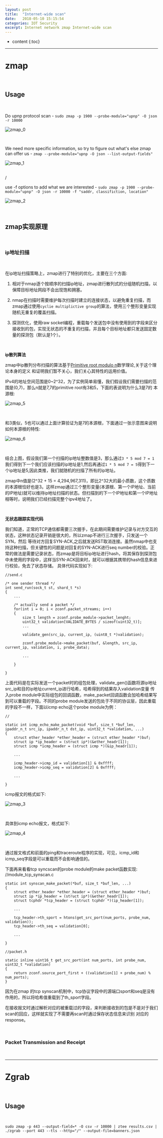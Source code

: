 ```yaml
---
layout: post
title:  "Internet-wide scan"
date:   2018-05-10 15:15:54
categories: IOT Security
excerpt: Internet network zmap Internet-wide scan
---
```


* content
{:toc}


---

# zmap

<br />

## Usage

<br />

Do upnp protocol scan - `sudo zmap -p 1900 --probe-module="upnp" -O json -r 10000`

![zmap_0](http://omp8s6jms.bkt.clouddn.com/image/git/zmap_0.png)

<br />

We need more specific information, so try to figure out what's else zmap can offer us - `zmap --probe-module="upnp -O json --list-output-fields" `

![zmap_1](http://omp8s6jms.bkt.clouddn.com/image/git/zmap_1.png)

<br /> /

use -f options to add what we are interested - `sudo zmap -p 1900 --probe-module="upnp" -O json -r 10000 -f "saddr, classifiction, location" `

![zmap_2](http://omp8s6jms.bkt.clouddn.com/image/git/zmap_2.png)

<br />

## zmap实现原理

<br />

### ip地址扫描

<br />

在ip地址扫描策略上，zmap进行了特别的优化，主要在三个方面:

1. 相对于nmap逐个按顺序的扫描ip地址，zmap进行散列式的分组随机扫描，以保障目标地址网段不会出现饱和拥塞。

2. nmap在扫描时需要维护每次扫描时建立的连接状态，以避免重复扫描，而zmap通过使用`cyclie multiplictive group`的算法，使用三个整形变量实现随机无重复的覆盖扫描。

3. 探测优化，使用raw socket编程，重载每个发送包中没有使用到的字段来区分接收到的包，实现无状态的不重复的扫描，并且每个目标地址都只发送固定数量的探测包（默认是1个）。

<br />

**ip散列算法**

zmap中ip散列分布扫描的算法基于[Primitive root modulo n](https://en.wikipedia.org/wiki/Primitive_root_modulo_n)数学理论,关于这个理论本身的定义
和证明我们暂不关心，我们关心其特性的运用价值。

IPv4的地址空间范围是0~2^32，为了实例简单易懂，我们假设我们需要扫描的范围是(0,7)，那么n就是7,7的primitive root有3和5，下面的表说明为什么3是7的
本源根:


![zmap_5](https://raw.githubusercontent.com/saiyn/homepage/gh-pages/images/zmap_5.png)

<br />

和3类似，5也可以通过上面计算验证为是7的本源根，下面通过一张示意图来说明如何本源根的特性:

![zmap_6](https://raw.githubusercontent.com/saiyn/homepage/gh-pages/images/zmap_6.png)


<br />

结合上图，假设我们第一个扫描的ip地址整数值是3，那么通过`3 * 5 mod 7 = 1`我们得到下一个我们应该扫描的ip地址是1,然后再通过`1 * 5 mod 7 = 5`得到下一个ip地址是5,因此类推，我们就随机的扫描了所有的ip地址。

zmap中n值是(2^32 + 15 = 4,294,967,311)，即比2^32大的最小质数，这个质数的本源根恰好也是3。这样zmap通过三个整形变量(本源根、第一个IP地址、当前的IP地址)就可以维持ip地址扫描的状态。但扫描到的下一个IP地址和第一个IP地址相等时，说明我们已经扫描完整个ipv4地址了。



<br />

**无状态跟踪实现代码**

我们知道，正常的TCP通信都需要三次握手，在此期间需要维护记录与对方交互的状态，这种状态记录开销是很大的，所以zmap不进行三次握手，只发送一个SYN，然后
等待对方回复SYN-ACK,之后就发送RST取消连接。虽然nmap中也支持这种扫描，但关键性的问题是对回复的SYN-ACK进行seq number的校验。正常的做法是需要记录状态，而zmap是将目标ip地址进行hash，将其保存到探测包中未使用的字段中，这样当SYN-ACK回来时，就可以根据其携带的hash信息来进行校验，免去了状态存储。
具体代码实现如下:


	//send.c
	
	/* one sender thread */
	int send_run(sock_t st, shard_t *s)
	{
		...
		
		/* actually send a packet */
		for(int i = 0; i < zconf.packet_streams; i++)
		{
			size_t length = zconf.probe_module->packet_lenght;
			uint32_t validation[VALIDATE_BYTES / sizeof(uint32_t)];
			...
			
			validate_gen(src_ip, current_ip, (uint8_t *)validation); 
			
			zconf.probe_module->make_packet(buf, &length, src_ip, current_ip, validation, i, probe_data);
			
			...
		
		}
		
	}

上面代码是在实际发送一个packet时的组包处理，validate_gen()函数将源ip地址src_ip和目的ip地址current_ip进行哈希，哈希得到的结果存入validation变量
传入probe module中实际组包的回调函数，make_packet回调函数会加哈希结果写到可以重载的字段。不同的probe module发送的包处于不同的协议层，因此重载的字段不一样，下面以icmp echo这个probe module为例：

	//

	static int icmp_echo_make_packet(void *buf, size_t *buf_len, ipaddr_n_t src_ip, ipaddr_n_t dst_ip, uint32_t *validation, ...)
	{
		struct ether_header *ether_header = (struct ether_header *)buf;
		struct ip *ip_header = (struct ip*)(&ether_headr[1]);
		struct icmp *icmp_header = (struct icmp *)(&ip_headr[1]);
		
		...
		
		icmp_header->icmp_id = validation[1] & 0xffff;
		icmp_header->icmp_seq = validation[2] & 0xffff;
		
		...
		
	}
	
icmp报文的格式如下:



![zmap_3](https://raw.githubusercontent.com/saiyn/homepage/gh-pages/images/zmap_3.png)

<br />

具体到icmp echo报文，格式如下:


![zmap_4](https://raw.githubusercontent.com/saiyn/homepage/gh-pages/images/zmap_4.png)

<br />

通过报文格式和前面的ping和traceroute程序的实现，可见，icmp_id和icmp_seq字段是可以重载而不会影响通信的。


下面再来看看tcp syncscan的probe module的make packet函数实现:
	//module_tcp_synscan.c
	
	static int synscan_make_packet(*buf, size_t *buf_len, ...)
	{
		struct ether_header *ether_header = (struct ether_header *)buf;
		struct ip *ip_header = (struct ip*)(&ether_headr[1]);
		struct tcphdr *tcp_header = (struct tcphdr *)(ip_header[1]);
		
		...
		
		tcp_header->th_sport = htons(get_src_port(num_ports, probe_num, validation));
		tcp_header->th_seq = validation[0];
		
		...
	
	}

	//packet.h

	static inline uint16_t get_src_port(int num_ports, int probe_num, uint32_t *validation)
	{
		return zconf.source_port_first + ((validation[1] + probe_num) % num_ports);
	}
	
因为在zmap 的tcp synscan机制中，tcp协议字段中的源端口sport和seq是没有作用的，所以将哈希值重载到了th_sport字段。

在接收报文时通过解析对应的被重载过的字段，来判断接收到的包是不是对于我们scan的回应，这样就实现了不需要再scan时通过保存状态信息来识别
对应的response。



<br />


### Packet Transmission and Receipt

<br />




---

# Zgrab

<br />

## Usage

<br />

`sudo zmap -p 443 --output-field=* -O csv -r 10000 | ztee results.csv | ./zgrab --port 443 --tls --http="/" --output-file=banners.json`











